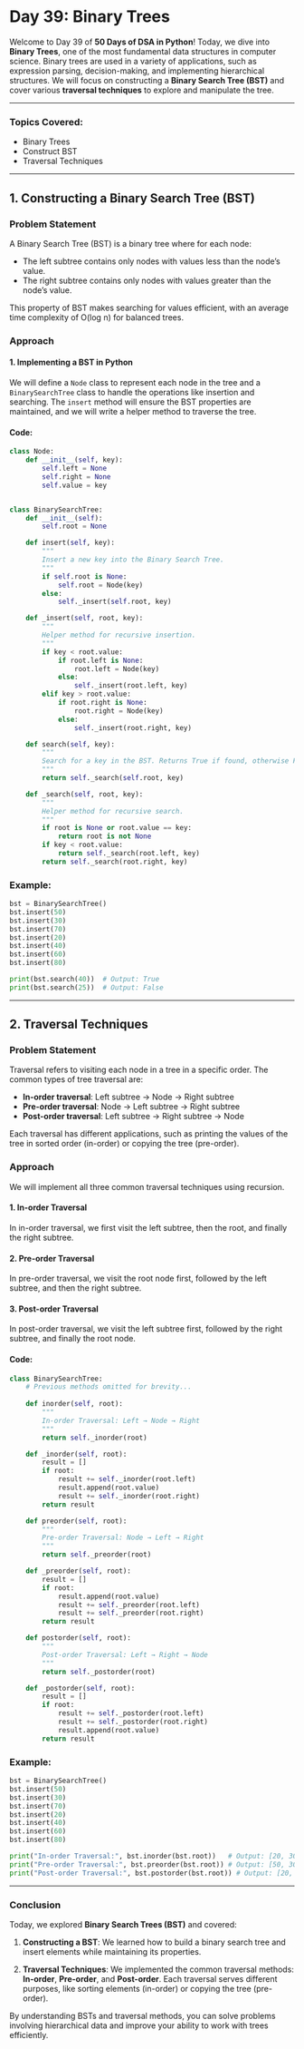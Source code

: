 # **Day 39: Binary Trees**

Welcome to Day 39 of **50 Days of DSA in Python**! Today, we dive into **Binary Trees**, one of the most fundamental data structures in computer science. Binary trees are used in a variety of applications, such as expression parsing, decision-making, and implementing hierarchical structures. We will focus on constructing a **Binary Search Tree (BST)** and cover various **traversal techniques** to explore and manipulate the tree.

---

### **Topics Covered:**
- Binary Trees  
- Construct BST  
- Traversal Techniques  

---

## **1. Constructing a Binary Search Tree (BST)**

### **Problem Statement**  
A Binary Search Tree (BST) is a binary tree where for each node:
- The left subtree contains only nodes with values less than the node’s value.
- The right subtree contains only nodes with values greater than the node’s value.
  
This property of BST makes searching for values efficient, with an average time complexity of O(log n) for balanced trees.

### **Approach**

#### **1. Implementing a BST in Python**

We will define a `Node` class to represent each node in the tree and a `BinarySearchTree` class to handle the operations like insertion and searching. The `insert` method will ensure the BST properties are maintained, and we will write a helper method to traverse the tree.

#### **Code:**
```python
class Node:
    def __init__(self, key):
        self.left = None
        self.right = None
        self.value = key


class BinarySearchTree:
    def __init__(self):
        self.root = None

    def insert(self, key):
        """
        Insert a new key into the Binary Search Tree.
        """
        if self.root is None:
            self.root = Node(key)
        else:
            self._insert(self.root, key)

    def _insert(self, root, key):
        """
        Helper method for recursive insertion.
        """
        if key < root.value:
            if root.left is None:
                root.left = Node(key)
            else:
                self._insert(root.left, key)
        elif key > root.value:
            if root.right is None:
                root.right = Node(key)
            else:
                self._insert(root.right, key)

    def search(self, key):
        """
        Search for a key in the BST. Returns True if found, otherwise False.
        """
        return self._search(self.root, key)

    def _search(self, root, key):
        """
        Helper method for recursive search.
        """
        if root is None or root.value == key:
            return root is not None
        if key < root.value:
            return self._search(root.left, key)
        return self._search(root.right, key)
```

### **Example:**
```python
bst = BinarySearchTree()
bst.insert(50)
bst.insert(30)
bst.insert(70)
bst.insert(20)
bst.insert(40)
bst.insert(60)
bst.insert(80)

print(bst.search(40))  # Output: True
print(bst.search(25))  # Output: False
```

---

## **2. Traversal Techniques**

### **Problem Statement**  
Traversal refers to visiting each node in a tree in a specific order. The common types of tree traversal are:
- **In-order traversal**: Left subtree → Node → Right subtree
- **Pre-order traversal**: Node → Left subtree → Right subtree
- **Post-order traversal**: Left subtree → Right subtree → Node

Each traversal has different applications, such as printing the values of the tree in sorted order (in-order) or copying the tree (pre-order).

### **Approach**

We will implement all three common traversal techniques using recursion.

#### **1. In-order Traversal**
In in-order traversal, we first visit the left subtree, then the root, and finally the right subtree.

#### **2. Pre-order Traversal**
In pre-order traversal, we visit the root node first, followed by the left subtree, and then the right subtree.

#### **3. Post-order Traversal**
In post-order traversal, we visit the left subtree first, followed by the right subtree, and finally the root node.

#### **Code:**
```python
class BinarySearchTree:
    # Previous methods omitted for brevity...
    
    def inorder(self, root):
        """
        In-order Traversal: Left → Node → Right
        """
        return self._inorder(root)

    def _inorder(self, root):
        result = []
        if root:
            result += self._inorder(root.left)
            result.append(root.value)
            result += self._inorder(root.right)
        return result

    def preorder(self, root):
        """
        Pre-order Traversal: Node → Left → Right
        """
        return self._preorder(root)

    def _preorder(self, root):
        result = []
        if root:
            result.append(root.value)
            result += self._preorder(root.left)
            result += self._preorder(root.right)
        return result

    def postorder(self, root):
        """
        Post-order Traversal: Left → Right → Node
        """
        return self._postorder(root)

    def _postorder(self, root):
        result = []
        if root:
            result += self._postorder(root.left)
            result += self._postorder(root.right)
            result.append(root.value)
        return result
```

### **Example:**
```python
bst = BinarySearchTree()
bst.insert(50)
bst.insert(30)
bst.insert(70)
bst.insert(20)
bst.insert(40)
bst.insert(60)
bst.insert(80)

print("In-order Traversal:", bst.inorder(bst.root))   # Output: [20, 30, 40, 50, 60, 70, 80]
print("Pre-order Traversal:", bst.preorder(bst.root)) # Output: [50, 30, 20, 40, 70, 60, 80]
print("Post-order Traversal:", bst.postorder(bst.root)) # Output: [20, 40, 30, 60, 80, 70, 50]
```

---

### **Conclusion**

Today, we explored **Binary Search Trees (BST)** and covered:

1. **Constructing a BST**: We learned how to build a binary search tree and insert elements while maintaining its properties.

2. **Traversal Techniques**: We implemented the common traversal methods: **In-order**, **Pre-order**, and **Post-order**. Each traversal serves different purposes, like sorting elements (in-order) or copying the tree (pre-order).

By understanding BSTs and traversal methods, you can solve problems involving hierarchical data and improve your ability to work with trees efficiently.